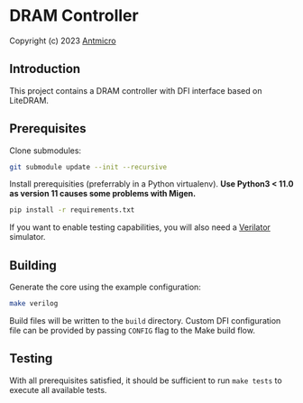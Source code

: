 # DRAM Controller

Copyright (c) 2023 [Antmicro](https://antmicro.com/)

## Introduction

This project contains a DRAM controller with DFI interface based on LiteDRAM.

## Prerequisites

Clone submodules:
```bash
git submodule update --init --recursive
```

Install prerequisities (preferrably in a Python virtualenv). **Use Python3 < 11.0 as version 11 causes some problems with Migen.**
```bash
pip install -r requirements.txt
```

If you want to enable testing capabilities, you will also need a [Verilator](https://github.com/verilator/verilator) simulator.

## Building

Generate the core using the example configuration:
```bash
make verilog
```

Build files will be written to the `build` directory.
Custom DFI configuration file can be provided by passing `CONFIG` flag to the Make build flow.

## Testing

With all prerequisites satisfied, it should be sufficient to run `make tests` to execute all available tests.
